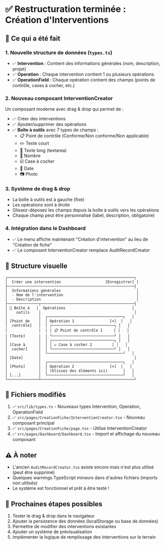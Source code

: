 # ✅ Restructuration terminée : Création d'Interventions

## 🎯 Ce qui a été fait

### 1. **Nouvelle structure de données** (`types.ts`)
- ✅ **Intervention** : Contient des informations générales (nom, description, projet)
- ✅ **Operation** : Chaque intervention contient 1 ou plusieurs opérations
- ✅ **OperationField** : Chaque opération contient des champs (points de contrôle, cases à cocher, etc.)

### 2. **Nouveau composant InterventionCreator** 
Un composant moderne avec drag & drop qui permet de :
- ✅ Créer des interventions
- ✅ Ajouter/supprimer des opérations
- ✅ **Boîte à outils** avec 7 types de champs :
  - 📋 Point de contrôle (Conforme/Non conforme/Non applicable)
  - ✏️ Texte court
  - 📝 Texte long (textarea)
  - 🔢 Nombre
  - ☑️ Case à cocher
  - 📅 Date
  - 📷 Photo

### 3. **Système de drag & drop**
- La boîte à outils est à gauche (fixe)
- Les opérations sont à droite
- Glissez-déposez les champs depuis la boîte à outils vers les opérations
- Chaque champ peut être personnalisé (label, description, obligatoire)

### 4. **Intégration dans le Dashboard**
- ✅ Le menu affiche maintenant "Création d'intervention" au lieu de "Création de fiche"
- ✅ Le composant InterventionCreator remplace AuditRecordCreator

## 🎨 Structure visuelle

```
┌─────────────────────────────────────────────────────────┐
│  Créer une intervention                    [Enregistrer] │
├─────────────────────────────────────────────────────────┤
│  Informations générales                                  │
│  - Nom de l'intervention                                 │
│  - Description                                           │
├──────────────┬──────────────────────────────────────────┤
│ 🧰 Boîte à   │  Opérations                              │
│    outils    │                                          │
│              │  ┌──────────────────────────────────┐   │
│ [Point de    │  │ Opération 1                [×]  │   │
│  contrôle]   │  │ ┌────────────────────────────┐ │   │
│              │  │ │ 📋 Point de contrôle 1     │ │   │
│ [Texte]      │  │ └────────────────────────────┘ │   │
│              │  │ ┌────────────────────────────┐ │   │
│ [Case à      │  │ │ ☑️ Case à cocher 2         │ │   │
│  cocher]     │  │ └────────────────────────────┘ │   │
│              │  └──────────────────────────────────┘   │
│ [Date]       │                                          │
│              │  ┌──────────────────────────────────┐   │
│ [Photo]      │  │ Opération 2                [×]  │   │
│              │  │ (Glissez des éléments ici)       │   │
│ [...]        │  └──────────────────────────────────┘   │
└──────────────┴──────────────────────────────────────────┘
```

## 📁 Fichiers modifiés

1. ✅ `src/lib/types.ts` - Nouveaux types Intervention, Operation, OperationField
2. ✅ `src/pages/CreationFiche/InterventionCreator.tsx` - Nouveau composant principal
3. ✅ `src/pages/CreationFiche/page.tsx` - Utilise InterventionCreator
4. ✅ `src/pages/Dashboard/Dashboard.tsx` - Import et affichage du nouveau composant

## ⚠️ À noter

- L'ancien `AuditRecordCreator.tsx` existe encore mais n'est plus utilisé (peut être supprimé)
- Quelques warnings TypeScript mineurs dans d'autres fichiers (imports non utilisés)
- Le système est fonctionnel et prêt à être testé !

## 🚀 Prochaines étapes possibles

1. Tester le drag & drop dans le navigateur
2. Ajouter la persistance des données (localStorage ou base de données)
3. Permettre de modifier des interventions existantes
4. Ajouter un système de prévisualisation
5. Implémenter la logique de remplissage des interventions sur le terrain
